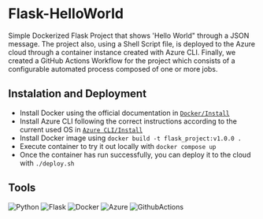 # Flask-HelloWorld
Simple Dockerized Flask Project that shows 'Hello World" through a JSON message. The project also, using a Shell Script file, is deployed to the Azure cloud through a container instance created with Azure CLI.
Finally, we created a GitHub Actions Workflow for the project which consists of a configurable automated process composed of one or more jobs.

## Instalation and Deployment
* Install Docker using the official documentation in [```Docker/Install```](https://docs.docker.com/engine/install/ubuntu/)
* Install Azure CLI following the correct instructions according to the current used OS in [```Azure CLI/Install```](https://learn.microsoft.com/en-us/cli/azure/install-azure-cli)
* Install Docker image using ```docker build -t flask_project:v1.0.0 .```
* Execute container to try it out locally with ```docker compose up```
* Once the container has run successfully, you can deploy it to the cloud with ```./deploy.sh```
## Tools
![Python](https://img.shields.io/badge/python-3670A0?style=for-the-badge&logo=python&logoColor=ffdd54) ![Flask](https://img.shields.io/badge/Flask-000000?style=for-the-badge&logo=flask&logoColor=white) ![Docker](https://img.shields.io/badge/docker-%230db7ed.svg?style=for-the-badge&logo=docker&logoColor=white) ![Azure](https://img.shields.io/badge/Microsoft_Azure-0089D6?style=for-the-badge&logo=microsoft-azure&logoColor=white) ![GithubActions](https://img.shields.io/badge/GitHub_Actions-2088FF?style=for-the-badge&logo=github-actions&logoColor=white)

